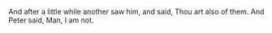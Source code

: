And after a little while another saw him, and said, Thou art also of them. And Peter said, Man, I am not.
